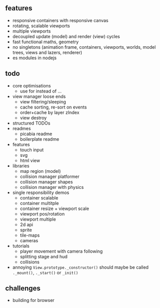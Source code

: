 
## features
- responsive containers with responsive canvas
- rotating, scalable viewports
- multiple viewports
- decoupled update (model) and render (view) cycles
- fast functional maths, geometry
- no singletons (animation frame, containers, viewports, worlds, model trees, views and lazers, renderer)
- es modules in nodejs


## todo

- core optimisations
  - use for instead of ...
- view manager loose ends
  - view filtering/sleeping
  - cache sorting, re-sort on events
  - order+cache by layer zIndex
  - view destroy
- structured TODOs
- readmes
  - picabia readme
  - boilerplate readme
- features
  - touch input
  - svg
  - html view
- libraries
  - map region (model)
  - collision manager platformer
  - collision manager shapes
  - collision manager with physics
- single responsibility demos
  - container scalable
  - container multitple
  - container resize + viewport scale
  - viewport pos/rotation
  - viewport multiple
  - 2d api
  - sprite
  - tile-maps
  - cameras
- tutorials
  - player movement with camera following
  - splitting stage and hud
  - collisions
- annoying `View.prototype._constructor()` should maybe be called `._mount()`, `._start()` or `_init()`

## challenges
- building for browser <script>
- performance
- garbage collection
- gpu acceleration
- webgl texture uploading
- 3d
- wrapping for mobile
- integrating mobile input
- integrating browser media (mic/camera)
- view filtering/sleeping in run-time
- immutable state and replayability

## questions

- use typescript
- not using OO at all


## performance (verified)

- [loop vs forEach](https://jsperf.com/foreach-vs-loop/77)
- [for ++ vs while --](https://jsperf.com/for-vs-while-array) because [cache](https://gamealchemist.wordpress.com/2013/05/01/lets-get-those-javascript-arrays-to-work-fast/)
- [drawImage vs putImageData](https://jsperf.com/canvas-drawimage-vs-putimagedata/3) because copy to main memory
- [drawImage defaults vs all args set](https://jsperf.com/canvas-draw-defaults-vs-all-params/1)
  - defaults vs no args tested @64x64 and @1024x1024
  - chrome irrelevant: always ~140K
  - firefox args matter: ~35K vs ~90K @64K (better with args) but ~13K vs 9K @1024 (worse with args)
  - safari lol: args irrelevant ~23K @64 / only ~3K vs ~8K @1024
- [calling noop vs checking first](https://jsperf.com/oo-noop-vs-check)
- [cost of array indexOf](https://jsperf.com/cost-of-index-lookup)
  - increases dramatically with actual index of looked up element

## performance (irrelevant)

- [drawImage vs drawImage with scaling](https://jsperf.com/canvas-draw-image-vs-draw-image-scaled/1)

## performance ideas

- arrays - https://gamealchemist.wordpress.com/2013/05/01/lets-get-those-javascript-arrays-to-work-fast/


## develpoment notes

### (sym)linking picabia libraries in demos/games/apps

1) `git clone git@github.com:picabia/picabia.git`
2) create global symlink
- in the dir do `npm link`
- this creates a symlink on /usr/local/lib/node_modules/... a.k.a a global node module
3) in the directory of the game/demo/application
- after `npm install`
- run `npm link @picabia/picabia`
- this creates a local link to the global one

## reading

- [Stop Drawing Dead Fish - Brad Victor](https://vimeo.com/64895205)
- [A* Path Finder](https://www.redblobgames.com/pathfinding/a-star/introduction.html)
- [A* Grids](https://www.redblobgames.com/pathfinding/tower-defense/)
